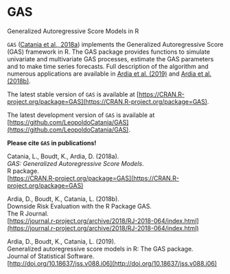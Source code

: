 # GAS
Generalized Autoregressive Score Models in R

`GAS` ([Catania et al., 2018a](https://CRAN.R-project.org/package=GAS)) implements the Generalized Autoregressive 
Score (GAS) framework in R. The GAS package provides 
functions to simulate univariate and multivariate GAS processes,
estimate the GAS parameters and to make time series forecasts. Full description of the algorithm and numerous applications are available in [Ardia et al. (2019)](http://doi.org/10.18637/jss.v088.i06) and [Ardia et al. (2018b)](https://journal.r-project.org/archive/2018/RJ-2018-064/index.html).

The latest stable version of `GAS` is available at [https://CRAN.R-project.org/package=GAS](https://CRAN.R-project.org/package=GAS).

The latest development version of `GAS` is available at [https://github.com/LeopoldoCatania/GAS](https://github.com/LeopoldoCatania/GAS).

**Please cite `GAS` in publications!**

Catania, L., Boudt, K., Ardia, D. (2018a).  
_GAS: Generalized Autoregressive Score Models_.  
R package.  
[https://CRAN.R-project.org/package=GAS](https://CRAN.R-project.org/package=GAS)  

Ardia, D., Boudt, K., Catania, L. (2018b).  
Downside Risk Evaluation with the R Package GAS.     
The R Journal.   
[https://journal.r-project.org/archive/2018/RJ-2018-064/index.html](https://journal.r-project.org/archive/2018/RJ-2018-064/index.html)    

Ardia, D., Boudt, K., Catania, L. (2019).  
Generalized autoregressive score models in R: The GAS package.  
Journal of Statistical Software.      
[http://doi.org/10.18637/jss.v088.i06](http://doi.org/10.18637/jss.v088.i06)    


